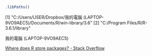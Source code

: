 ```r
.libPaths()
```

[1] "C:/Users/USER/Dropbox/我的電腦 (LAPTOP-9VO9AEC5)/Documents/R/win-library/3.6"
[2] "C:/Program Files/R/R-3.6.1/library"  

我的電腦 (LAPTOP-9VO9AEC5)

[Where does R store packages? - Stack Overflow](https://stackoverflow.com/questions/2615128/where-does-r-store-packages)